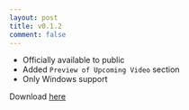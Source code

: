 ```yaml
---
layout: post
title: v0.1.2
comment: false
---
```


- Officially available to public
- Added `Preview of Upcoming Video` section
- Only Windows support

Download [here](https://github.com/liamyang/liamyang.github.io/releases/download/v0.1.2-alpha/0.1.2.zip)
